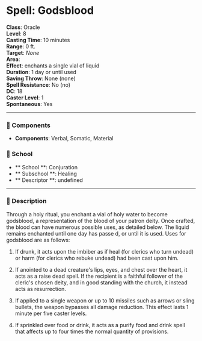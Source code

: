 
# Spell: Godsblood
**Class**: Oracle  
**Level**: 8  
**Casting Time**: 10 minutes  
**Range**: 0 ft.  
**Target**: _None_  
**Area**:   
**Effect**: enchants a single vial of liquid  
**Duration**: 1 day or until used  
**Saving Throw**: None (none)  
**Spell Resistance**: No (no)  
**DC**: 18  
**Caster Level**: 1  
**Spontaneous**: Yes

---

### 🔮 Components
- **Components**: Verbal, Somatic, Material

### 🏫 School
- ** School **: Conjuration
- ** Subschool **: Healing
- ** Descriptor **: undefined
---

### 📜 Description
Through a holy ritual, you enchant a vial of holy water to become godsblood, a representation of the blood of your patron deity. Once crafted, the blood can have numerous possible uses, as detailed below. The liquid remains enchanted until one day has passe d, or until it is used. Uses for godsblood are as follows:

1. If drunk, it acts upon the imbiber as if heal (for clerics who turn undead) or harm (for clerics who rebuke undead) had been cast upon him.

2. If anointed to a dead creature's lips, eyes, and chest over the heart, it acts as a raise dead spell. If the recipient is a faithful follower of the cleric's chosen deity, and in good standing with the church, it instead acts as resurrection.

3. If applied to a single weapon or up to 10 missiles such as arrows or sling bullets, the weapon bypasses all damage reduction. This effect lasts 1 minute per five caster levels.

4. If sprinkled over food or drink, it acts as a purify food and drink spell that affects up to four times the normal quantity of provisions.
